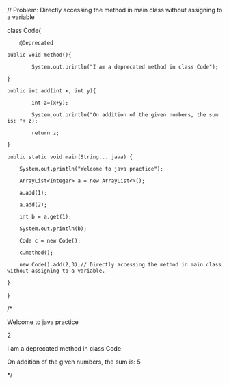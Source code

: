 // Problem: Directly accessing the method in main class without assigning to a variable

class Code{

        @Deprecated

    public void method(){

            System.out.println("I am a deprecated method in class Code");

    }

    public int add(int x, int y){

            int z=(x+y);

            System.out.println("On addition of the given numbers, the sum is: "+ z);

            return z;

    }

    public static void main(String... java) {

        System.out.println("Welcome to java practice");

        ArrayList<Integer> a = new ArrayList<>();

        a.add(1);

        a.add(2);

        int b = a.get(1);

        System.out.println(b);

        Code c = new Code();

        c.method();

        new Code().add(2,3);// Directly accessing the method in main class without assigning to a variable.

    }

}

/*

Welcome to java practice

2

I am a deprecated method in class Code

On addition of the given numbers, the sum is: 5

 */

